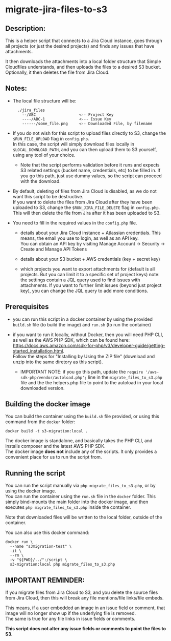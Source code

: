 # migrate-jira-files-to-s3

## Description:

This is a helper script that connects to a Jira Cloud instance, goes through all projects (or just the desired projects) and finds any issues that have attachments. 

It then downloads the attachments into a local folder structure that Simple Cloudfiles understands, and then uploads the files to a desired S3 bucket. Optionally, it then deletes the file from Jira Cloud.


## Notes:

- The local file structure will be:

        ./jira_files
          --/ABC                   <-- Project Key
          ----/ABC-1               <--- Issue Key
          ------/some_file.png     <-- Downloaded File, by filename


- If you do not wish for this script to upload files directly to S3, change the `$RUN_FILE_UPLOAD` flag in `config.php`.  
    In this case, the script will simply download files locally in `$LOCAL_DOWNLOAD_PATH`, and you can then upload them to S3 yourself, 
    using any tool of your choice. 
    - Note that the script performs validation before it runs and expects S3 related settings (bucket name, credentials, etc) to be filled in. If you go this path, just use dummy values, so the script can proceed with the download.

- By default, deleting of files from Jira Cloud is disabled, as we do not want this script to be destructive.  
    If you want to delete the files from Jira Cloud after they have been uploaded to S3, change the `$RUN_JIRA_FILE_DELETE` flag in `config.php`.  
    This will then delete the file from Jira after it has been uploaded to S3.

  
- You need to fill in the required values in the `config.php` file.
    - details about your Jira Cloud instance + Atlassian credentials. This means, the email you use to login, as well as an API key.  
      You can obtain an API key by visiting Manage Account -> Security -> Create and Manage API Tokens

    - details about your S3 bucket + AWS credentials (key + secret key)

    - which projects you want to export attachments for (default is all projects. But you can limit it to a specific set of project keys)
      note: the settings contain a JQL query used to find issues with attachments. If you want to further limit issues (beyond just project key), you can change the JQL query to add more conditions.

## Prerequisites

- you can run this script in a docker container by using the provided `build.sh` file (to build the image) and `run.sh` (to run the container)

- if you want to run it locally, without Docker, then you will need PHP CLI, as well as the AWS PHP SDK, which can be found here:
    https://docs.aws.amazon.com/sdk-for-php/v3/developer-guide/getting-started_installation.html.  
    Follow the steps for "Installing by Using the ZIP file" (download and unzip into the same diretory as this script). 

    -  IMPORTANT NOTE:  if you go this path, update the `require '/aws-sdk-php/vendor/autoload.php';` line in the `migrate_files_to_s3.php` file and the the helpers.php file to point to the autoload in your local downloaded version.


## Building the docker image

You can build the container using the `build.sh` file provided, or using this command from the `docker` folder:

	docker build -t s3-migration:local .

The docker image is standalone, and basically takes the PHP CLI, and installs composer and the latest AWS PHP SDK.  
The docker image **does not** include any of the scripts. It only provides a convenient place for us to run the script from.

## Running the script

You can run the script manually via `php migrate_files_to_s3.php`, or by using the docker image.  
You can run the container using the `run.sh` file in the `docker` folder. This simply bind-mounts the main folder into the docker image, and then executes  `php migrate_files_to_s3.php` inside the container.  

Note that downloaded files will be written to the local folder, outside of the container.

You can also use this docker command:

    docker run \
      --name "s3migration-test" \
      -it \
      --rm \
      -v "${PWD}/../":/script \
      s3-migration:local php migrate_files_to_s3.php


## IMPORTANT REMINDER:

If you migrate files from Jira Cloud to S3, and you delete the source files from Jira Cloud, then this will break any file mentions/file links/file embeds.

This means, if a user embedded an image in an issue field or comment, that image will no longer show up if the underlying file is removed.  
The same is true for any file links in issue fields or comments.

**This script does not alter any issue fields or comments to point the files to S3.**

